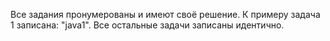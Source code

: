 Все задания пронумерованы и имеют своё решение.
К примеру задача 1 записана: "java1".
Все остальные задачи записаны идентично.
